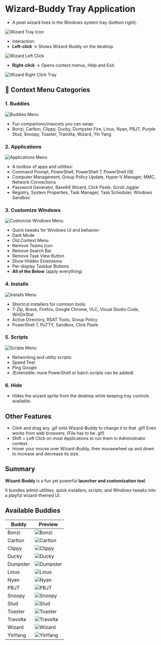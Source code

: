 
# Wizard-Buddy Tray Application
- A pixel wizard lives in the Windows system tray (bottom right).

![Wizard Tray Icon](https://raw.githubusercontent.com/Tachaeon/Wizard-Buddy/refs/heads/main/Images/WizardTray.png)

- Interaction:
-  **Left-click** → Shows Wizard-Buddy on the desktop.

![Wizard Left Click](https://raw.githubusercontent.com/Tachaeon/Wizard-Buddy/refs/heads/main/Images/WizardLeftClickTray.png)
-  **Right-click** → Opens context menus, Help and Exit.

![Wizard Right Click Tray](https://raw.githubusercontent.com/Tachaeon/Wizard-Buddy/refs/heads/main/Images/WizardRightClickTray.png)

## 📂 Context Menu Categories
### 1. Buddies
![Buddies Menu](https://raw.githubusercontent.com/Tachaeon/Wizard-Buddy/refs/heads/main/Images/WizardRightClickContextMenuBuddies.png)

- Fun companions/mascots you can swap:
- Bonzi, Carlton, Clippy, Ducky, Dumpster Fire, Linus, Nyan, PBJT, Purple Stud, Snoopy, Toaster, Travolta, Wizard, Yin Yang

### 2. Applications
![Applications Menu](https://raw.githubusercontent.com/Tachaeon/Wizard-Buddy/refs/heads/main/Images/WizardRightClickContextMenuApps.png)

- A toolbox of apps and utilities:
- Command Prompt, PowerShell, PowerShell 7, PowerShell ISE
- Computer Management, Group Policy Update, Hyper-V Manager, MMC, Network Connections
- Password Generator, Base64 Wizard, Click Paste, Scroll Jiggler
- Registry, System Properties, Task Manager, Task Scheduler, Windows Sandbox

### 3. Customize Windows
![Customize Windows Menu](https://raw.githubusercontent.com/Tachaeon/Wizard-Buddy/refs/heads/main/Images/WizardRightClickContextMenuCustWin.png)
- Quick tweaks for Windows UI and behavior:
- Dark Mode
- Old Context Menu
- Remove Teams Icon
- Remove Search Bar
- Remove Task View Button
- Show Hidden Extensions
- Per-display Taskbar Buttons
-  **All of the Below** (apply everything)

### 4. Installs
![Installs Menu](https://raw.githubusercontent.com/Tachaeon/Wizard-Buddy/refs/heads/main/Images/WizardRightClickContextMenuInstalls.png)
- Shortcut installers for common tools:
- 7-Zip, Brave, Firefox, Google Chrome, VLC, Visual Studio Code, WinDirStat
- Active Directory, RSAT Tools, Group Policy
- PowerShell 7, PuTTY, Sandbox, Click Paste

### 5. Scripts
![Scripts Menu](https://raw.githubusercontent.com/Tachaeon/Wizard-Buddy/refs/heads/main/Images/WizardRightClickContextMenuScripts.png)
- Networking and utility scripts:
- Speed Test
- Ping Google
- (Extensible: more PowerShell or batch scripts can be added)

### 6. Hide
- Hides the wizard sprite from the desktop while keeping tray controls available.

## Other Features
- Click and drag any .gif onto Wizard-Buddy to change it to that .gif! Even works from web browsers. (File has to be .gif)
- Shift + Left Click on most Applications to run them in Administrator context.
- Hover your mouse over Wizard-Buddy, then mousewheel up and down to increase and decrease its size.

## Summary
**Wizard-Buddy** is a fun yet powerful **launcher and customization tool**.

It bundles admin utilities, quick installers, scripts, and Windows tweaks into a playful wizard-themed UI.
## Available Buddies
| Buddy    | Preview |
|----------|---------|
| Bonzi    | ![Bonzi](https://raw.githubusercontent.com/Tachaeon/Wizard-Buddy/refs/heads/main/Images/Gifs/Bonzi.gif)        |
| Carlton  |![Carlton](https://raw.githubusercontent.com/Tachaeon/Wizard-Buddy/refs/heads/main/Images/Gifs/Carlton.gif)         |
| Clippy   |![Clippy](https://raw.githubusercontent.com/Tachaeon/Wizard-Buddy/refs/heads/main/Images/Gifs/Clippy.gif)         |
| Ducky    |![Ducky](https://raw.githubusercontent.com/Tachaeon/Wizard-Buddy/refs/heads/main/Images/Gifs/Ducky.gif)         |
| Dumpster |![Dumpster](https://raw.githubusercontent.com/Tachaeon/Wizard-Buddy/refs/heads/main/Images/Gifs/Dumpster.gif)         |
| Linus    |![Linus](https://raw.githubusercontent.com/Tachaeon/Wizard-Buddy/refs/heads/main/Images/Gifs/Linus.gif)         |
| Nyan     |![Nyan](https://raw.githubusercontent.com/Tachaeon/Wizard-Buddy/refs/heads/main/Images/Gifs/Nyan.gif)         |
| PBJT     |![PBJT](https://raw.githubusercontent.com/Tachaeon/Wizard-Buddy/refs/heads/main/Images/Gifs/PBJT.gif)         |
| Snoopy   |![Snoopy](https://raw.githubusercontent.com/Tachaeon/Wizard-Buddy/refs/heads/main/Images/Gifs/Snoopy.gif)         |
| Stud     |![Stud](https://raw.githubusercontent.com/Tachaeon/Wizard-Buddy/refs/heads/main/Images/Gifs/Stud.gif)         |
| Toaster  |![Toaster](https://raw.githubusercontent.com/Tachaeon/Wizard-Buddy/refs/heads/main/Images/Gifs/Toaster.gif)         |
| Travolta |![Travolta](https://raw.githubusercontent.com/Tachaeon/Wizard-Buddy/refs/heads/main/Images/Gifs/Travolta.gif)         |
| Wizard   | ![Wizard](https://raw.githubusercontent.com/Tachaeon/Wizard-Buddy/refs/heads/main/Images/Gifs/Wizard.gif) |
| YinYang  |![YinYang](https://raw.githubusercontent.com/Tachaeon/Wizard-Buddy/refs/heads/main/Images/Gifs/YinYang.gif)         |
